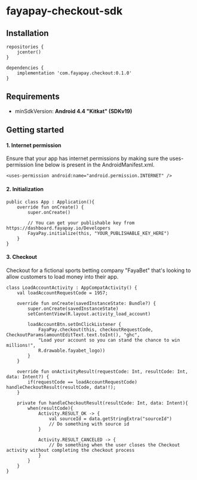 # fayapay-checkout-sdk

## Installation

```
repositories {
    jcenter()
}

dependencies {
    implementation 'com.fayapay.checkout:0.1.0'
}
```

## Requirements

<ul>
    <li>minSdkVersion: <strong>Android 4.4 "Kitkat" (SDKv19)</strong></li>
</ul>

## Getting started

#### 1. Internet permission

Ensure that your app has internet permissions by making sure the uses-permission line below is present in the AndroidManifest.xml.

`<uses-permission android:name="android.permission.INTERNET" />`

#### 2. Initialization

```
public class App : Application(){
    override fun onCreate() {
        super.onCreate()

        // You can get your publishable key from https://dashboard.fayapay.io/Developers
        FayaPay.initialize(this, "YOUR_PUBLISHABLE_KEY_HERE")
    }
}
```

#### 3. Checkout

Checkout for a fictional sports betting company "FayaBet" that's looking to allow customers to load money into their app.

```
class LoadAccountActivity : AppCompatActivity() {
    val loadAccountRequestCode = 1957;

    override fun onCreate(savedInstanceState: Bundle?) {
        super.onCreate(savedInstanceState)
        setContentView(R.layout.activity_load_account)

        loadAccountBtn.setOnClickListener {
            FayaPay.checkout(this, checkoutRequestCode, CheckoutParams(amountEditText.text.toInt(), "ghc",
            "Load your account so you can stand the chance to win millions!",
            R.drawable.fayabet_logo))
        }
    }

    override fun onActivityResult(requestCode: Int, resultCode: Int, data: Intent?) {
        if(requestCode == loadAccountRequestCode) handleCheckoutResult(resultCode, data!!);
    }

    private fun handleCheckoutResult(resultCode: Int, data: Intent){
        when(resultCode){
            Activity.RESULT_OK -> {
                val sourceId = data.getStringExtra("sourceId")
                // Do something with source id
            }

            Activity.RESULT_CANCELED -> {
                // Do something when the user closes the Checkout activity without completing the checkout process
            }
        }
    }
}
```

